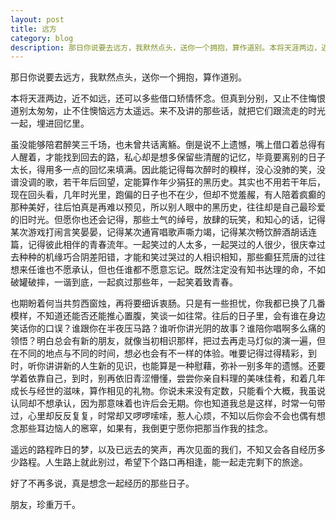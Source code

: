 ```yaml
---
layout: post
title: 远方
category: blog
description: 那日你说要去远方，我默然点头，送你一个拥抱，算作道别。本将天涯两边，近不如远，还可以多些借口来矫情怀念。但真到分别，又止不住悔恨道别太匆匆，止不住懊恼远方太遥远。来不及讲的那些话，就把它们跟……
---
```

那日你说要去远方，我默然点头，送你一个拥抱，算作道别。

本将天涯两边，近不如远，还可以多些借口矫情怀念。但真到分别，又止不住悔恨道别太匆匆，止不住懊恼远方太遥远。来不及讲的那些话，就把它们跟流走的时光一起，埋进回忆里。

虽没能够陪君醉笑三千场，也未曾共话离觞。倒是说不上遗憾，嘴上借口着总得有人醒着，才能找到回去的路，私心却是想多保留些清醒的记忆，毕竟要离别的日子太长，得用多一点的回忆来填满。因此能记得每次醉时的糗样，没心没肺的笑，没谱没调的歌，若干年后回望，定能算作年少狷狂的黑历史。其实也不用若干年后，现在回头看，几年时光里，跑偏的日子也不在少，但却不觉羞赧，有人陪着疯癫的那种美好，往后怕真是再难以预见，所以别人眼中的黑历史，往往却是自己最珍爱的旧时光。但愿你也还会记得，那些土气的绰号，放肆的玩笑，和知心的话，记得某次游戏打闹言笑晏晏，记得某次通宵唱歌声嘶力竭，记得某次畅饮醉酒胡话连篇，记得彼此相伴的青春流年。一起笑过的人太多，一起哭过的人很少，很庆幸过去种种的机缘巧合阴差阳错，才能和笑过哭过的人相识相知，那些癫狂荒唐的过往想来任谁也不愿承认，但也任谁都不愿意忘记。既然注定没有知书达理的命，不如破罐破摔，一谐到底，一起疯过那些年，一起笑着致青春。

也期盼着何当共剪西窗烛，再将要细诉衷肠。只是有一些担忧，你我都已换了几番模样，不知道还能否还能推心置腹，笑谈一如往常。往后的日子里，会有谁在身边笑话你的口误？谁跟你在半夜压马路？谁听你讲光阴的故事？谁陪你唱啊多么痛的领悟？明白总会有新的朋友，就像当初相识那样，把过去再走马灯似的演一遍，但在不同的地点与不同的时间，想必也会有不一样的体验。唯要记得过得精彩，到时，听你讲讲新的人生新的见识，也能算是一种慰藉，弥补一别多年的遗憾。还要学着依靠自己，到时，别再依旧青涩懵懂，尝尝你亲自料理的美味佳肴，和着几年成长与经世的滋味，算作相见的礼物。你说未来没有定数，只能看个大概，我虽说认同却不想承认，因为那意味着也许后会无期。你也知道我总是这样，时常一句带过，心里却反反复复，时常却又啰啰嗦嗦，惹人心烦，不知以后你会不会也偶有想念那些耳边恼人的窸窣，如果有，我倒更宁愿你把那当作我的挂念。

遥远的路程昨日的梦，以及已远去的笑声，再次见面的我们，不知又会各自经历多少路程。人生路上就此别过，希望下个路口再相逢，能一起走完剩下的旅途。

好了不再多说，真是想念一起经历的那些日子。

朋友，珍重万千。